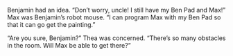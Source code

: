 Benjamin had an idea. “Don’t worry, uncle! I still have my Ben Pad and Max!” Max was Benjamin’s robot mouse. “I can program Max with my Ben Pad so that it can go get the painting.”

“Are you sure, Benjamin?” Thea was concerned. “There’s so many obstacles in the room. Will Max be able to get there?”
